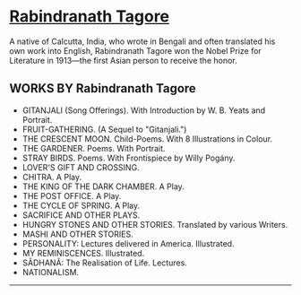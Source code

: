 # [Rabindranath Tagore]

A native of Calcutta, India, who wrote in Bengali and often translated his own work into English, Rabindranath Tagore won the Nobel Prize for Literature in 1913—the first Asian person to receive the honor.

## WORKS BY Rabindranath Tagore

- GITANJALI (Song Offerings). With Introduction by W. B. Yeats and Portrait.
- FRUIT-GATHERING. (A Sequel to "Gitanjali.")
- THE CRESCENT MOON. Child-Poems. With 8 Illustrations in Colour.
- THE GARDENER. Poems. With Portrait.
- STRAY BIRDS. Poems. With Frontispiece by Willy Pogány.
- LOVER'S GIFT AND CROSSING.
- CHITRA. A Play.
- THE KING OF THE DARK CHAMBER. A Play.
- THE POST OFFICE. A Play.
- THE CYCLE OF SPRING. A Play.
- SACRIFICE AND OTHER PLAYS.
- HUNGRY STONES AND OTHER STORIES. Translated by various Writers.
- MASHI AND OTHER STORIES.
- PERSONALITY: Lectures delivered in America. Illustrated.
- MY REMINISCENCES. Illustrated.
- SÃDHANÃ: The Realisation of Life. Lectures.
- NATIONALISM.

---

[Rabindranath Tagore]:https://www.poetryfoundation.org/poets/rabindranath-tagore
